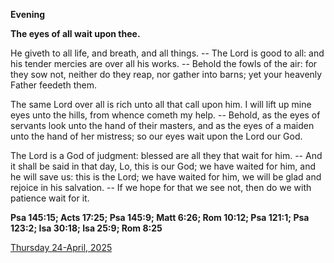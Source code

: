**Evening**

**The eyes of all wait upon thee.**
 
He giveth to all life, and breath, and all things. -- The Lord is good to all: and his tender mercies are over all his works. -- Behold the fowls of the air: for they sow not, neither do they reap, nor gather into barns; yet your heavenly Father feedeth them.
 
The same Lord over all is rich unto all that call upon him. I will lift up mine eyes unto the hills, from whence cometh my help. -- Behold, as the eyes of servants look unto the hand of their masters, and as the eyes of a maiden unto the hand of her mistress; so our eyes wait upon the Lord our God.
 
The Lord is a God of judgment: blessed are all they that wait for him. -- And it shall be said in that day, Lo, this is our God; we have waited for him, and he will save us: this is the Lord; we have waited for him, we will be glad and rejoice in his salvation. -- If we hope for that we see not, then do we with patience wait for it.  

**Psa 145:15; Acts 17:25; Psa 145:9; Matt 6:26; Rom 10:12; Psa 121:1; Psa 123:2; Isa 30:18; Isa 25:9; Rom 8:25**

[Thursday 24-April, 2025](https://t.me/daily_light)
